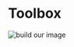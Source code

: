 # Toolbox
![build our image](https://github.com/XiaoXiaoSN/toolbox/workflows/build%20our%20image/badge.svg?branch=master)

